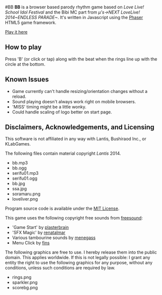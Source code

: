 #BB
**BB** is a browser based parody rhythm game based on *Love Live! School Idol Festival* and the Bibi MC part from *μ’s→NEXT LoveLive! 2014~ENDLESS PARADE~*. It's written in Javascript using the [Phaser](http://phaser.io/) HTML5 game framework.

[Play it here](https://marumichannel.github.io/bb)

## How to play
Press 'B' (or click or tap) along with the beat when the rings line up with the circle at the bottom.

## Known Issues

* Game currently can't handle resizing/orientation changes without a reload.
* Sound playing doesn't always work right on mobile browsers.
* 'MISS' timing might be a little wonky.
* Could handle scaling of logo better on start page.

## Disclaimers, Acknowledgements, and Licensing
This software is not affiliated in any way with Lantis, Bushiraod Inc., or KLabGames.

The following files contain material copyright *Lantis* 2014.

* bb.mp3
* bb.ogg
* serifu01.mp3
* serifu01.ogg
* bb.jpg
* ssa.jpg
* soramaru.png
* loveliver.png

Program source code is available under the [MIT License](http://opensource.org/licenses/MIT).

This game uses the following copyright free sounds from [freesound](http://www.freesound.org):

* 'Game Start' by [plasterbrain](http://freesound.org/people/plasterbrain/)
* 'SFX Magic' by [renatalmar](http://www.freesound.org/people/renatalmar/)
* Various tambourine sounds by [menegass](http://www.freesound.org/people/menegass/)
* Menu Click by [fins](http://www.freesound.org/people/fins/)


The following graphics are free to use. I hereby release them into the public domain. This applies worldwide.
If this is not legally possible:
I grant any entity the right to use the following graphics for any purpose, without any conditions, unless such conditions are required by law.

* rings.png
* sparkler.png
* scorebg.png
